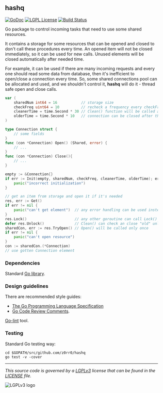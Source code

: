 ## hashq

[![GoDoc](https://godoc.org/github.com/z0rr0/hashq?status.svg)](https://godoc.org/github.com/z0rr0/hashq) [![LGPL License](http://img.shields.io/badge/license-LGPLv3-blue.svg)](https://www.gnu.org/licenses/lgpl-3.0.txt) [![Build Status](https://travis-ci.org/z0rr0/hashq.svg?branch=master)](https://travis-ci.org/z0rr0/hashq)

Go package to control incoming tasks that need to use some shared resources.

It contains a storage for some resources that can be opened and closed to don't call these procedures every time. An opened item will not be closed immediately, so it can be used for new calls. Unused elements will be closed automatically after needed time.

For example, it can be used if there are many incoming requests and every one should read some data from database, then it's inefficient to open/close a connection every time. So, some shared connections pool can be allocated and used, and we shouldn't control it, **hashq** will do it - thread safe open and close calls.

```go
var (
    sharedNum int64 = 16           // storage size
    checkFreq uint64 = 10          // recheck a frequency every checkFreq calls
    cleanerTime = time.Second * 30 // Clean() function will be called after this period
    olderTime = time.Second * 10   // connection can be closed after this period
)

type Connection struct {
	// some fields
}
func (con *Connection) Open() (Shared, error) {
	// ...
}
func (con *Connection) Close(){
	// ...
}

empty := &Connection{}
if err := Init(empty, sharedNum, checkFreq, cleanerTime, olderTime); err == nil {
    panic("incorrect initialization")
}

// get an item from storage and open it if it's needed
res, err := Get()
if err != nil {
    panic("can't get element")  // any error handling can be used instead panic()
}
res.Lock()                      // any other goroutine can call Lock()
defer res.Unlock()              // Clean() can check an close "old" unlocked items
sharedCon, err := res.TryOpen() // Open() will be called only once
if err != nil {
    panic("can't open resource")
}
con := sharedCon.(*Connection)
// use gotten Connection element
```

### Dependencies

Standard [Go library](http://golang.org/pkg/).

### Design guidelines

There are recommended style guides:

* [The Go Programming Language Specification](https://golang.org/ref/spec)
* [Go Code Review Comments](https://github.com/golang/go/wiki/CodeReviewComments).

[Go-lint](http://go-lint.appspot.com/github.com/z0rr0/hashq) tool.

### Testing

Standard Go testing way:

```shell
cd $GOPATH/src/github.com/z0rr0/hashq
go test -v -cover
```

---

*This source code is governed by a [LGPLv3](https://www.gnu.org/licenses/lgpl-3.0.txt) license that can be found in the [LICENSE](https://github.com/z0rr0/hashq/blob/master/LICENSE) file.*

<img src="https://www.gnu.org/graphics/lgplv3-147x51.png" title="LGPLv3 logo">